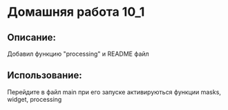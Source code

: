 
# Домашняя работа 10_1

## Описание:

Добавил функцию "processing" и README файл

## Использование:

Перейдите в файл main при его запуске активируються функции masks, widget, processing
